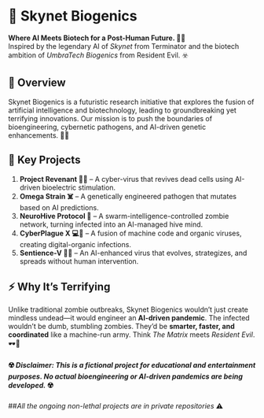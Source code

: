 # 🧬 Skynet Biogenics

**Where AI Meets Biotech for a Post-Human Future. 🤖🧪**  
Inspired by the legendary AI of *Skynet* from Terminator and the biotech ambition of *UmbraTech Biogenics* from Resident Evil. ☣️

## 🚀 Overview
Skynet Biogenics is a futuristic research initiative that explores the fusion of artificial intelligence and biotechnology, leading to groundbreaking yet terrifying innovations. Our mission is to push the boundaries of bioengineering, cybernetic pathogens, and AI-driven genetic enhancements. 🦾🧫

## 🔬 Key Projects

1. **Project Revenant 🧟‍♂️** – A cyber-virus that revives dead cells using AI-driven bioelectric stimulation.
2. **Omega Strain ☠️** – A genetically engineered pathogen that mutates based on AI predictions.
3. **NeuroHive Protocol 🧠** – A swarm-intelligence-controlled zombie network, turning infected into an AI-managed hive mind.
4. **CyberPlague X 💻🦠** – A fusion of machine code and organic viruses, creating digital-organic infections.
5. **Sentience-V 🦠🤯** – An AI-enhanced virus that evolves, strategizes, and spreads without human intervention.

## ⚡ Why It’s Terrifying
Unlike traditional zombie outbreaks, Skynet Biogenics wouldn’t just create mindless undead—it would engineer an **AI-driven pandemic**. The infected wouldn’t be dumb, stumbling zombies. They’d be **smarter, faster, and coordinated** like a machine-run army. Think *The Matrix* meets *Resident Evil*. 🕶️💉



#### ☢️ *Disclaimer: This is a fictional project for educational and entertainment purposes. No actual bioengineering or AI-driven pandemics are being developed.* ☢️

##*All the ongoing non-lethal projects are in private repositories* ⚠️
